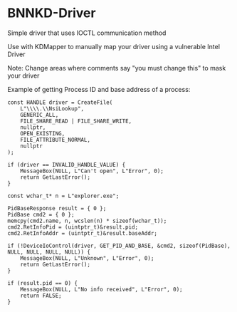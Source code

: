 # BNNKD-Driver
Simple driver that uses IOCTL communication method

Use with KDMapper to manually map your driver using a vulnerable Intel Driver

Note: Change areas where comments say "you must change this" to mask your driver

Example of getting Process ID and base address of a process:
```
const HANDLE driver = CreateFile(
    L"\\\\.\\NsiLookup",
    GENERIC_ALL,
    FILE_SHARE_READ | FILE_SHARE_WRITE,
    nullptr,
    OPEN_EXISTING,
    FILE_ATTRIBUTE_NORMAL,
    nullptr
);

if (driver == INVALID_HANDLE_VALUE) {
    MessageBox(NULL, L"Can't open", L"Error", 0);
    return GetLastError();
}

const wchar_t* n = L"explorer.exe";

PidBaseResponse result = { 0 };
PidBase cmd2 = { 0 };
memcpy(cmd2.name, n, wcslen(n) * sizeof(wchar_t));
cmd2.RetInfoPid = (uintptr_t)&result.pid;
cmd2.RetInfoAddr = (uintptr_t)&result.baseAddr;

if (!DeviceIoControl(driver, GET_PID_AND_BASE, &cmd2, sizeof(PidBase), NULL, NULL, NULL, NULL)) {
    MessageBox(NULL, L"Unknown", L"Error", 0);
    return GetLastError();
}

if (result.pid == 0) {
    MessageBox(NULL, L"No info received", L"Error", 0);
    return FALSE;
}
```
